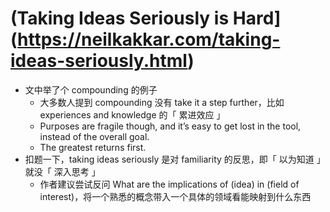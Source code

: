 # (Taking Ideas Seriously is Hard](https://neilkakkar.com/taking-ideas-seriously.html)

- 文中举了个 compounding 的例子
    - 大多数人提到 compounding 没有 take it a step further，比如 experiences and knowledge 的「 累进效应 」
    - Purposes are fragile though, and it’s easy to get lost in the tool, instead of the overall goal.
    - The greatest returns first.
- 扣题一下，taking ideas seriously 是对 familiarity 的反思，即「 以为知道 」就没「 深入思考 」
    - 作者建议尝试反问 What are the implications of (idea) in (field of interest)，将一个熟悉的概念带入一个具体的领域看能映射到什么东西